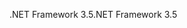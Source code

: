 <span data-ttu-id="b6494-101">.NET Framework 3.5</span><span class="sxs-lookup"><span data-stu-id="b6494-101">.NET Framework 3.5</span></span>